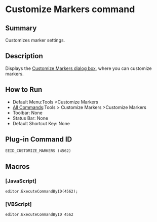 # Customize Markers command

## Summary

Customizes marker settings.

## Description

Displays the [Customize Markers dialog box](../../dlg/customize_markers/index), where you can customize markers.

## How to Run

- Default Menu:Tools \>Customize Markers
- [All Commands](all_commands):Tools >
Customize Markers \>Customize Markers
- Toolbar: None
- Status Bar: None
- Default Shortcut Key: None

## Plug-in Command ID

```
EEID_CUSTOMIZE_MARKERS (4562)```

## Macros

### \[JavaScript\]

```
editor.ExecuteCommandByID(4562);
```

### \[VBScript\]

```
editor.ExecuteCommandByID 4562
```
